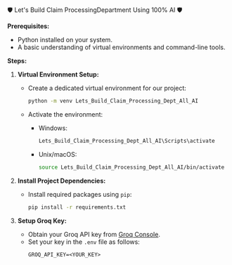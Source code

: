 🛡 Let's Build Claim ProcessingDepartment Using 100% AI 🛡

**Prerequisites:**

- Python installed on your system.
- A basic understanding of virtual environments and command-line tools.

**Steps:**

1. **Virtual Environment Setup:**

   - Create a dedicated virtual environment for our project:
   
     ```bash
     python -m venv Lets_Build_Claim_Processing_Dept_All_AI 
     ```

   - Activate the environment:
   
     - Windows:
        ```bash
        Lets_Build_Claim_Processing_Dept_All_AI\Scripts\activate
        ```
     - Unix/macOS:
        ```bash
        source Lets_Build_Claim_Processing_Dept_All_AI/bin/activate
        ```

2. **Install Project Dependencies:**

   - Install required packages using `pip`:
   
     ```bash
     pip install -r requirements.txt
     ```

3. **Setup Groq Key:**

   - Obtain your Groq API key from [Groq Console](https://console.groq.com/keys).
   - Set your key in the `.env` file as follows:
     ```plaintext
     GROQ_API_KEY=<YOUR_KEY>
     ```


